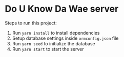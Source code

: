 # Do U Know Da Wae server

Steps to run this project:

1. Run `yarn install` to install dependencies
2. Setup database settings inside `ormconfig.json` file
3. Run `yarn seed` to initialize the database
4. Run `yarn start` to start the server
